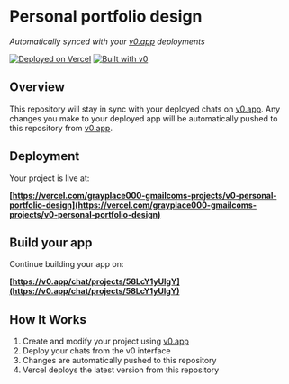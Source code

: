 # Personal portfolio design

*Automatically synced with your [v0.app](https://v0.app) deployments*

[![Deployed on Vercel](https://img.shields.io/badge/Deployed%20on-Vercel-black?style=for-the-badge&logo=vercel)](https://vercel.com/grayplace000-gmailcoms-projects/v0-personal-portfolio-design)
[![Built with v0](https://img.shields.io/badge/Built%20with-v0.app-black?style=for-the-badge)](https://v0.app/chat/projects/58LcY1yUlgY)

## Overview

This repository will stay in sync with your deployed chats on [v0.app](https://v0.app).
Any changes you make to your deployed app will be automatically pushed to this repository from [v0.app](https://v0.app).

## Deployment

Your project is live at:

**[https://vercel.com/grayplace000-gmailcoms-projects/v0-personal-portfolio-design](https://vercel.com/grayplace000-gmailcoms-projects/v0-personal-portfolio-design)**

## Build your app

Continue building your app on:

**[https://v0.app/chat/projects/58LcY1yUlgY](https://v0.app/chat/projects/58LcY1yUlgY)**

## How It Works

1. Create and modify your project using [v0.app](https://v0.app)
2. Deploy your chats from the v0 interface
3. Changes are automatically pushed to this repository
4. Vercel deploys the latest version from this repository
